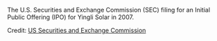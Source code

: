 
The U.S. Securities and Exchange Commission (SEC) filing for an Initial Public Offering (IPO) for Yingli Solar in 2007. 

Credit: [US Securities and Exchange Commission](https://www.sec.gov/)

